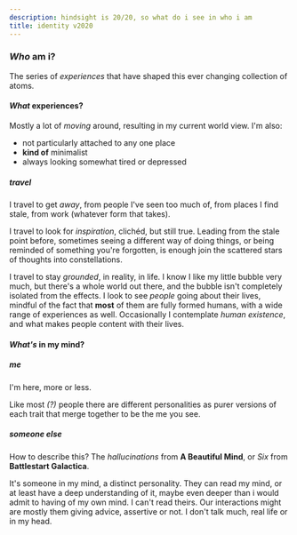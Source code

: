 ```yaml
---
description: hindsight is 20/20, so what do i see in who i am
title: identity v2020
---
```


### _Who_ am i?

The series of _experiences_
that have shaped this ever changing collection of atoms.

#### _What_ experiences?

Mostly a lot of _moving_ around,
resulting in my current world view.
I'm also:

- not particularly attached to any one place
- **kind of** minimalist
- always looking somewhat tired or depressed

##### travel

I travel to get _away_,
from people I've seen too much of,
from places I find stale,
from work (whatever form that takes).

I travel to look for _inspiration_,
clichéd, but still true.
Leading from the stale point before,
sometimes seeing a different way of doing things,
or being reminded of something you're forgotten,
is enough join the scattered stars of thoughts into constellations.

I travel to stay _grounded_,
in reality, in life.
I know I like my little bubble very much,
but there's a whole world out there,
and the bubble isn't completely isolated from the effects.
I look to see _people_
going about their lives,
mindful of the fact that
**most** of them are fully formed humans,
with a wide range of experiences as well.
Occasionally I contemplate _human existence_,
and what makes people content with their lives.

#### _What's_ in my mind?

##### me

I'm here,
more or less.

Like most _(?)_ people
there are different personalities
as purer versions of each trait
that merge together to be the me you see.

##### someone else

How to describe this?
The _hallucinations_ from **A Beautiful Mind**,
or _Six_ from **Battlestart Galactica**.

It's someone in my mind,
a distinct personality.
They can read my mind,
or at least have a deep understanding of it,
maybe even deeper than i would admit to having of my own mind.
I can't read theirs.
Our interactions might are mostly
them giving advice,
assertive or not.
I don't talk much,
real life or in my head.
